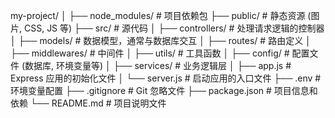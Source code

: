 my-project/
│
├── node_modules/             # 项目依赖包
├── public/                   # 静态资源 (图片, CSS, JS 等)
├── src/                      # 源代码
│   ├── controllers/          # 处理请求逻辑的控制器
│   ├── models/               # 数据模型，通常与数据库交互
│   ├── routes/               # 路由定义
│   ├── middlewares/          # 中间件
│   ├── utils/                # 工具函数
│   ├── config/               # 配置文件 (数据库, 环境变量等)
│   ├── services/             # 业务逻辑层
│   ├── app.js                # Express 应用的初始化文件
│   └── server.js             # 启动应用的入口文件
├── .env                      # 环境变量配置
├── .gitignore                # Git 忽略文件
├── package.json              # 项目信息和依赖
└── README.md                 # 项目说明文件

